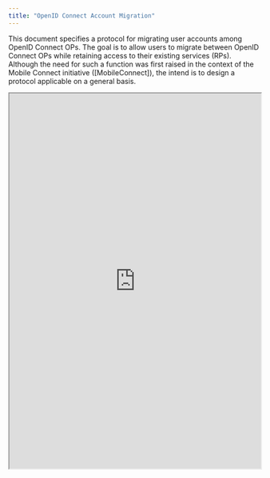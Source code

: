 ```yaml
---
title: "OpenID Connect Account Migration"
---
```


This document specifies a protocol for migrating user accounts among OpenID Connect OPs. The goal is to allow users to migrate between OpenID Connect OPs while retaining access to their existing services (RPs). Although the need for such a function was first raised in the context of the Mobile Connect initiative ([MobileConnect]), the intend is to design a protocol applicable on a general basis.

<iframe height="750" width="100%" src="https://ewelton.github.io/ktest/wiki.html#OpenID%20Connect%20Account%20Migration"></iframe>
